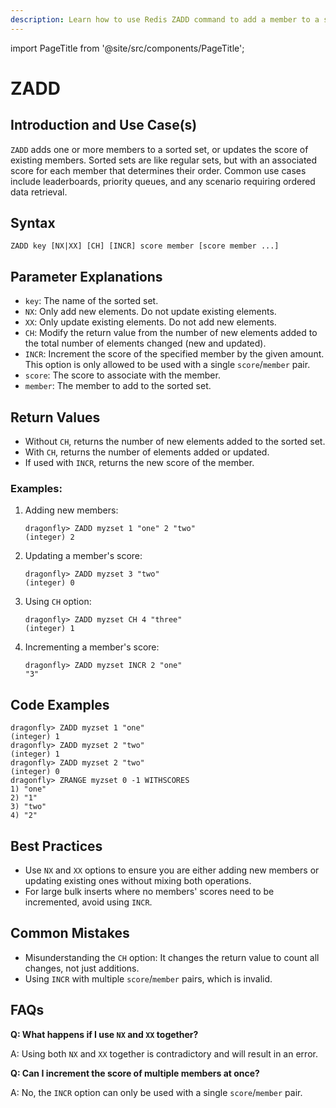 ```yaml
---
description: Learn how to use Redis ZADD command to add a member to a sorted set with a given score.
---
```


import PageTitle from '@site/src/components/PageTitle';

# ZADD

<PageTitle title="Redis ZADD Command (Documentation) | Dragonfly" />

## Introduction and Use Case(s)

`ZADD` adds one or more members to a sorted set, or updates the score of existing members. Sorted sets are like regular sets, but with an associated score for each member that determines their order. Common use cases include leaderboards, priority queues, and any scenario requiring ordered data retrieval.

## Syntax

```cli
ZADD key [NX|XX] [CH] [INCR] score member [score member ...]
```

## Parameter Explanations

- `key`: The name of the sorted set.
- `NX`: Only add new elements. Do not update existing elements.
- `XX`: Only update existing elements. Do not add new elements.
- `CH`: Modify the return value from the number of new elements added to the total number of elements changed (new and updated).
- `INCR`: Increment the score of the specified member by the given amount. This option is only allowed to be used with a single `score`/`member` pair.
- `score`: The score to associate with the member.
- `member`: The member to add to the sorted set.

## Return Values

- Without `CH`, returns the number of new elements added to the sorted set.
- With `CH`, returns the number of elements added or updated.
- If used with `INCR`, returns the new score of the member.

### Examples:

1. Adding new members:

   ```cli
   dragonfly> ZADD myzset 1 "one" 2 "two"
   (integer) 2
   ```

2. Updating a member's score:

   ```cli
   dragonfly> ZADD myzset 3 "two"
   (integer) 0
   ```

3. Using `CH` option:

   ```cli
   dragonfly> ZADD myzset CH 4 "three"
   (integer) 1
   ```

4. Incrementing a member's score:
   ```cli
   dragonfly> ZADD myzset INCR 2 "one"
   "3"
   ```

## Code Examples

```cli
dragonfly> ZADD myzset 1 "one"
(integer) 1
dragonfly> ZADD myzset 2 "two"
(integer) 1
dragonfly> ZADD myzset 2 "two"
(integer) 0
dragonfly> ZRANGE myzset 0 -1 WITHSCORES
1) "one"
2) "1"
3) "two"
4) "2"
```

## Best Practices

- Use `NX` and `XX` options to ensure you are either adding new members or updating existing ones without mixing both operations.
- For large bulk inserts where no members' scores need to be incremented, avoid using `INCR`.

## Common Mistakes

- Misunderstanding the `CH` option: It changes the return value to count all changes, not just additions.
- Using `INCR` with multiple `score`/`member` pairs, which is invalid.

## FAQs

**Q: What happens if I use `NX` and `XX` together?**

A: Using both `NX` and `XX` together is contradictory and will result in an error.

**Q: Can I increment the score of multiple members at once?**

A: No, the `INCR` option can only be used with a single `score`/`member` pair.
